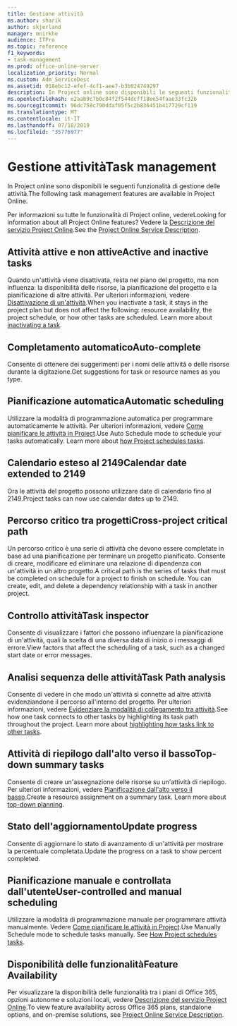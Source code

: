 ```yaml
---
title: Gestione attività
ms.author: sharik
author: skjerland
manager: mnirkhe
audience: ITPro
ms.topic: reference
f1_keywords:
- task-management
ms.prod: office-online-server
localization_priority: Normal
ms.custom: Adm_ServiceDesc
ms.assetid: 018ebc12-efef-4cf1-aee7-b3b024749297
description: In Project online sono disponibili le seguenti funzionalità di gestione delle attività.
ms.openlocfilehash: e2aab9c7b0c84f2f544dcff18ee54faae33fc32b
ms.sourcegitcommit: 96dc758c790ddaf05f5c2b836451b417729cf119
ms.translationtype: MT
ms.contentlocale: it-IT
ms.lasthandoff: 07/18/2019
ms.locfileid: "35776977"
---
```

# <a name="task-management"></a><span data-ttu-id="6022a-103">Gestione attività</span><span class="sxs-lookup"><span data-stu-id="6022a-103">Task management</span></span>

<span data-ttu-id="6022a-104">In Project online sono disponibili le seguenti funzionalità di gestione delle attività.</span><span class="sxs-lookup"><span data-stu-id="6022a-104">The following task management features are available in Project Online.</span></span>
  
<span data-ttu-id="6022a-105">Per informazioni su tutte le funzionalità di Project online, vedere</span><span class="sxs-lookup"><span data-stu-id="6022a-105">Looking for information about all Project Online features?</span></span> <span data-ttu-id="6022a-106">Vedere la [Descrizione del servizio Project Online](project-online-service-description.md).</span><span class="sxs-lookup"><span data-stu-id="6022a-106">See the [Project Online Service Description](project-online-service-description.md).</span></span>
  
## <a name="active-and-inactive-tasks"></a><span data-ttu-id="6022a-107">Attività attive e non attive</span><span class="sxs-lookup"><span data-stu-id="6022a-107">Active and inactive tasks</span></span>
<span data-ttu-id="6022a-108"><a name="bkmk_ActiveInactiveTasks"> </a></span><span class="sxs-lookup"><span data-stu-id="6022a-108"></span></span>

<span data-ttu-id="6022a-p102">Quando un'attività viene disattivata, resta nel piano del progetto, ma non influenza: la disponibilità delle risorse, la pianificazione del progetto e la pianificazione di altre attività. Per ulteriori informazioni, vedere [Disattivazione di un'attività](https://go.microsoft.com/fwlink/p/?LinkId=271335).</span><span class="sxs-lookup"><span data-stu-id="6022a-p102">When you inactivate a task, it stays in the project plan but does not affect the following: resource availability, the project schedule, or how other tasks are scheduled. Learn more about [inactivating a task](https://go.microsoft.com/fwlink/p/?LinkId=271335).</span></span>
  
## <a name="auto-complete"></a><span data-ttu-id="6022a-111">Completamento automatico</span><span class="sxs-lookup"><span data-stu-id="6022a-111">Auto-complete</span></span>
<span data-ttu-id="6022a-112"><a name="bkmk_AutoComplete"> </a></span><span class="sxs-lookup"><span data-stu-id="6022a-112"></span></span>

<span data-ttu-id="6022a-113">Consente di ottenere dei suggerimenti per i nomi delle attività o delle risorse durante la digitazione.</span><span class="sxs-lookup"><span data-stu-id="6022a-113">Get suggestions for task or resource names as you type.</span></span> 
  
## <a name="automatic-scheduling"></a><span data-ttu-id="6022a-114">Pianificazione automatica</span><span class="sxs-lookup"><span data-stu-id="6022a-114">Automatic scheduling</span></span>
<span data-ttu-id="6022a-115"><a name="bkmk_AutomaticScheduling"> </a></span><span class="sxs-lookup"><span data-stu-id="6022a-115"></span></span>

<span data-ttu-id="6022a-p103">Utilizzare la modalità di programmazione automatica per programmare automaticamente le attività. Per ulteriori informazioni, vedere [Come pianificare le attività in Project](https://go.microsoft.com/fwlink/p/?LinkId=271331).</span><span class="sxs-lookup"><span data-stu-id="6022a-p103">Use Auto Schedule mode to schedule your tasks automatically. Learn more about [how Project schedules tasks](https://go.microsoft.com/fwlink/p/?LinkId=271331).</span></span> 
  
## <a name="calendar-date-extended-to-2149"></a><span data-ttu-id="6022a-118">Calendario esteso al 2149</span><span class="sxs-lookup"><span data-stu-id="6022a-118">Calendar date extended to 2149</span></span>
<span data-ttu-id="6022a-119"><a name="bkmk_Calendardatextended"> </a></span><span class="sxs-lookup"><span data-stu-id="6022a-119"></span></span>

<span data-ttu-id="6022a-120">Ora le attività del progetto possono utilizzare date di calendario fino al 2149.</span><span class="sxs-lookup"><span data-stu-id="6022a-120">Project tasks can now use calendar dates up to 2149.</span></span> 
  
## <a name="cross-project-critical-path"></a><span data-ttu-id="6022a-121">Percorso critico tra progetti</span><span class="sxs-lookup"><span data-stu-id="6022a-121">Cross-project critical path</span></span>
<span data-ttu-id="6022a-122"><a name="bkmk_Cross_projectcriticalpath"> </a></span><span class="sxs-lookup"><span data-stu-id="6022a-122"></span></span>

<span data-ttu-id="6022a-p104">Un percorso critico è una serie di attività che devono essere completate in base ad una pianificazione per terminare un progetto pianificato. Consente di creare, modificare ed eliminare una relazione di dipendenza con un'attività in un altro progetto.</span><span class="sxs-lookup"><span data-stu-id="6022a-p104">A critical path is the series of tasks that must be completed on schedule for a project to finish on schedule. You can create, edit, and delete a dependency relationship with a task in another project.</span></span> 
  
## <a name="task-inspector"></a><span data-ttu-id="6022a-125">Controllo attività</span><span class="sxs-lookup"><span data-stu-id="6022a-125">Task inspector</span></span>
<span data-ttu-id="6022a-126"><a name="bkmk_Taskinspector"> </a></span><span class="sxs-lookup"><span data-stu-id="6022a-126"></span></span>

<span data-ttu-id="6022a-127">Consente di visualizzare i fattori che possono influenzare la pianificazione di un'attività, quali la scelta di una diversa data di inizio o i messaggi di errore.</span><span class="sxs-lookup"><span data-stu-id="6022a-127">View factors that affect the scheduling of a task, such as a changed start date or error messages.</span></span>
  
## <a name="task-path-analysis"></a><span data-ttu-id="6022a-128">Analisi sequenza delle attività</span><span class="sxs-lookup"><span data-stu-id="6022a-128">Task Path analysis</span></span>
<span data-ttu-id="6022a-129"><a name="bkmk_TaskPath"> </a></span><span class="sxs-lookup"><span data-stu-id="6022a-129"></span></span>

<span data-ttu-id="6022a-p105">Consente di vedere in che modo un'attività si connette ad altre attività evidenziandone il percorso all'interno del progetto. Per ulteriori informazioni, vedere [Evidenziare la modalità di collegamento tra attività](https://go.microsoft.com/fwlink/p/?LinkId=271345).</span><span class="sxs-lookup"><span data-stu-id="6022a-p105">See how one task connects to other tasks by highlighting its task path throughout the project. Learn more about [highlighting how tasks link to other tasks](https://go.microsoft.com/fwlink/p/?LinkId=271345).</span></span>
  
## <a name="top-down-summary-tasks"></a><span data-ttu-id="6022a-132">Attività di riepilogo dall'alto verso il basso</span><span class="sxs-lookup"><span data-stu-id="6022a-132">Top-down summary tasks</span></span>
<span data-ttu-id="6022a-133"><a name="bkmk_Topdownsummarytasks"> </a></span><span class="sxs-lookup"><span data-stu-id="6022a-133"></span></span>

<span data-ttu-id="6022a-p106">Consente di creare un'assegnazione delle risorse su un'attività di riepilogo. Per ulteriori informazioni, vedere [Pianificazione dall'alto verso il basso](https://go.microsoft.com/fwlink/p/?LinkId=271333).</span><span class="sxs-lookup"><span data-stu-id="6022a-p106">Create a resource assignment on a summary task. Learn more about [top-down planning](https://go.microsoft.com/fwlink/p/?LinkId=271333).</span></span>
  
## <a name="update-progress"></a><span data-ttu-id="6022a-136">Stato dell'aggiornamento</span><span class="sxs-lookup"><span data-stu-id="6022a-136">Update progress</span></span>
<span data-ttu-id="6022a-137"><a name="bkmk_Updateprogress"> </a></span><span class="sxs-lookup"><span data-stu-id="6022a-137"></span></span>

<span data-ttu-id="6022a-138">Consente di aggiornare lo stato di avanzamento di un'attività per mostrare la percentuale completata.</span><span class="sxs-lookup"><span data-stu-id="6022a-138">Update the progress on a task to show percent completed.</span></span>
  
## <a name="user-controlled-and-manual-scheduling"></a><span data-ttu-id="6022a-139">Pianificazione manuale e controllata dall'utente</span><span class="sxs-lookup"><span data-stu-id="6022a-139">User-controlled and manual scheduling</span></span>
<span data-ttu-id="6022a-140"><a name="bkmk_User_controlledManualscheduling"> </a></span><span class="sxs-lookup"><span data-stu-id="6022a-140"></span></span>

<span data-ttu-id="6022a-p107">Utilizzare la modalità di programmazione manuale per programmare attività manualmente. Vedere [Come pianificare le attività in Project](https://go.microsoft.com/fwlink/p/?LinkId=271331).</span><span class="sxs-lookup"><span data-stu-id="6022a-p107">Use Manually Schedule mode to schedule tasks manually. See [How Project schedules tasks](https://go.microsoft.com/fwlink/p/?LinkId=271331).</span></span>
  
## <a name="feature-availability"></a><span data-ttu-id="6022a-143">Disponibilità delle funzionalità</span><span class="sxs-lookup"><span data-stu-id="6022a-143">Feature Availability</span></span>
<span data-ttu-id="6022a-144"><a name="bkmk_User_controlledManualscheduling"> </a></span><span class="sxs-lookup"><span data-stu-id="6022a-144"></span></span>

<span data-ttu-id="6022a-145">Per visualizzare la disponibilità delle funzionalità tra i piani di Office 365, opzioni autonome e soluzioni locali, vedere [Descrizione del servizio Project Online](project-online-service-description.md).</span><span class="sxs-lookup"><span data-stu-id="6022a-145">To view feature availability across Office 365 plans, standalone options, and on-premise solutions, see [Project Online Service Description](project-online-service-description.md).</span></span>
  

